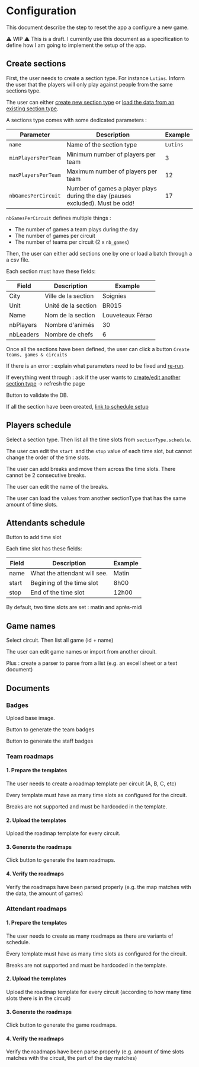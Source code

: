 # Configuration

This document describe the step to reset the app a configure a new game.  

⚠️ WIP ⚠️ This is a draft. I currently use this document as a specification to define how I am going to implement the setup of the app.

## Create sections

First, the user needs to create a section type. For instance `Lutins`.  Inform the user that the players will only play against people from the same sections type. 

The user can either <u>create new section type</u> or <u>load the data from an existing section type</u>.

A sections type comes with some dedicated parameters : 

| Parameter           | Description                                                  | Example  |
| ------------------- | ------------------------------------------------------------ | -------- |
| `name`              | Name of the section type                                     | `Lutins` |
| `minPlayersPerTeam` | Minimum number of players per team                           | 3        |
| `maxPlayersPerTeam` | Maximum number of players per team                           | 12       |
| `nbGamesPerCircuit` | Number of games a player plays during the day (pauses excluded). Must be odd! | 17       |

`nbGamesPerCircuit` defines multiple things : 

- The number of games a team plays during the day
- The number of games per circuit
- The number of teams per circuit (2 x `nb_games`)



Then, the user can either add sections one by one or load a batch through a a csv file.

Each section must have these fields: 

| Field     | Description         | Example          |
| --------- | ------------------- | ---------------- |
| City      | Ville de la section | Soignies         |
| Unit      | Unité de la section | BR015            |
| Name      | Nom de la section   | Louveteaux Férao |
| nbPlayers | Nombre d'animés     | 30               |
| nbLeaders | Nombre de chefs     | 6                |

Once all the sections have been defined, the user can click a button `Create teams, games & circuits`

If there is an error : explain what parameters need to be fixed and <u>re-run</u>.

If everything went through : ask if the user wants to <u>create/edit another section type</u> -> refresh the page

Button to validate the DB.

If all the section have been created, <u>link to schedule setup</u>

## Players schedule

Select a section type. Then list all the time slots from `sectionType.schedule`. 

The user can edit the `start `and the `stop` value of each time slot, but cannot change the order of the time slots.

The user can add breaks and move them across the time slots. There cannot be 2 consecutive breaks.

The user can edit the name of the breaks.

The user can load the values from another sectionType that has the same amount of time slots.

## Attendants schedule

Button to add time slot

Each time slot has these fields:

| Field | Description                  | Example |
| ----- | ---------------------------- | ------- |
| name  | What the attendant will see. | Matin   |
| start | Begining of the time slot    | 8h00    |
| stop  | End of the time slot         | 12h00   |

By default, two time slots are set : matin and après-midi

## Game names

Select circuit. Then list all game (id + name)

The user can edit game names or import from another circuit.

Plus : create a parser to parse from a list (e.g. an excell sheet or a text document)

## Documents

### Badges

Upload base image. 

Button to generate the team badges

Button to generate the staff badges

### Team roadmaps

#### 1. Prepare the templates

The user needs to create a roadmap template per circuit (A, B, C, etc)

Every template must have as many time slots as configured for the circuit. 

Breaks are not supported and must be hardcoded in the template.

#### 2. Upload the templates

Upload the roadmap template for every circuit. 

#### 3. Generate the roadmaps

Click button to generate the team roadmaps.

#### 4. Verify the roadmaps

Verify the roadmaps have been parsed properly (e.g. the map matches with the data, the amount of games)

### Attendant roadmaps

#### 1. Prepare the templates

The user needs to create as many roadmaps as there are variants of schedule. 

Every template must have as many time slots as configured for the circuit. 

Breaks are not supported and must be hardcoded in the template.

#### 2. Upload the templates

Upload the roadmap template for every circuit (according to how many time slots there is in the circuit)

#### 3. Generate the roadmaps

Click button to generate the game roadmaps.

#### 4. Verify the roadmaps

Verify the roadmaps have been parse properly (e.g. amount of time slots matches with the circuit, the part of the day matches)




